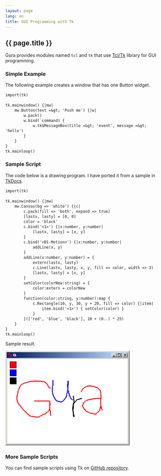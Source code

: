 ```yaml
---
layout: page
lang: en
title: GUI Programming with Tk
---
```


{{ page.title }}
----------------

Gura provides modules named `tcl` and `tk` that use [Tcl/Tk](http://www.tcl.tk/) library for GUI programming.

### Simple Example

The following example creates a window that has one Button widget.

    import(tk)
    
    tk.mainwindow() {|mw|
        mw.Button(text =&gt; 'Push me') {|w|
            w.pack()
            w.bind(`command) {
                w.tk$MessageBox(title =&gt; 'event', message =&gt; 'hello')
            }
        }
    }
    tk.mainloop()


### Sample Script

The code below is a drawing program. I have ported it from a sample in
[TkDocs](http://www.tkdocs.com/).

    import(tk)
    
    tk.mainwindow() {|mw|
        mw.Canvas(bg => 'white') {|c|
            c.pack(fill => 'both', expand => true)
            [lastx, lasty] = [0, 0]
            color = 'black'
            c.bind('<1>') {|x:number, y:number|
                [lastx, lasty] = [x, y]
            }
            c.bind('<B1-Motion>') {|x:number, y:number|
                addLine(x, y)
            }
            addLine(x:number, y:number) = {
                extern(lastx, lasty)
                c.Line(lastx, lasty, x, y, fill => color, width => 3)
                [lastx, lasty] = [x, y]
            }
            setColor(colorNew:string) = {
                color:extern = colorNew
            }
            function(color:string, y:number):map {
                c.Rectangle(10, y, 30, y + 20, fill => color) {|item|
                    item.bind('<1>') { setColor(color) }
                }
            }(['red', 'blue', 'black'], 10 + (0..) * 25)
        }
    }
    tk.mainloop()

Sample result.

![tk-demo](../images/tk-demo.png)

### More Sample Scripts

You can find sample scripts using Tk on
[GitHub repository](https://github.com/gura-lang/gura/tree/master/sample/tk/).

